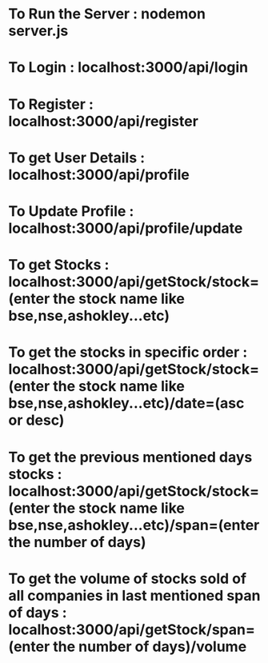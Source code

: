 # To Run the Server :  nodemon server.js

# To Login : localhost:3000/api/login

# To Register : localhost:3000/api/register

# To get User Details : localhost:3000/api/profile

# To Update Profile : localhost:3000/api/profile/update

# To get Stocks : localhost:3000/api/getStock/stock=(enter the stock name like bse,nse,ashokley...etc)

# To get the stocks in specific order  : localhost:3000/api/getStock/stock=(enter the stock name like bse,nse,ashokley...etc)/date=(asc or desc)

# To get the previous mentioned days stocks : localhost:3000/api/getStock/stock=(enter the stock name like bse,nse,ashokley...etc)/span=(enter the number of days)

# To get the volume of stocks sold of all companies in last mentioned span of days : localhost:3000/api/getStock/span=(enter the number of days)/volume


